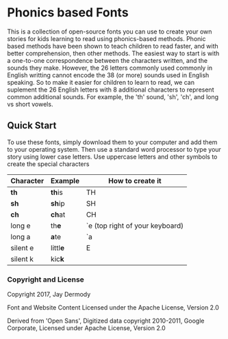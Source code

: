 # Phonics based Fonts

This is a collection of open-source fonts you can use to create your own stories for kids learning to read using phonics-based methods. Phonic based methods have been shown to teach children to read faster, and with better comprehension, then other methods. The easiest way to start is with a one-to-one correspondence between the characters written, and the sounds they make. However, the 26 letters commonly used commonly in English writting cannot encode the 38 (or more) sounds used in English speaking. So to make it easier for children to learn to read, we can suplement the 26 English letters with 8 additional characters to represent common additional sounds. For example, the 'th' sound, 'sh', 'ch', and long vs short vowels.


## Quick Start
To use these fonts, simply download them to your computer and add them to your operating system. Then use a standard word processor to type your story using lower case letters. Use uppercase letters and other symbols to create the special characters


| Character | Example | How to create it |
| --------- | --------|-------- |
|  **th**       | **th**is |  TH   |
|  **sh**       | **sh**ip |  SH   |
|  **ch**       | **ch**at |  CH |
| long e      | th**e** | \`e  (top right of your keyboard)|
| long a      | **a**te | \`a |
| silent e    | littl**e** |  E  |
| silent k    | kic**k** |

### Copyright and License
Copyright 2017, Jay Dermody

Font and Website Content Licensed under the Apache License, Version 2.0

Derived from 'Open Sans', Digitized data copyright 2010-2011, Google Corporate, Licensed under Apache License, Version 2.0
